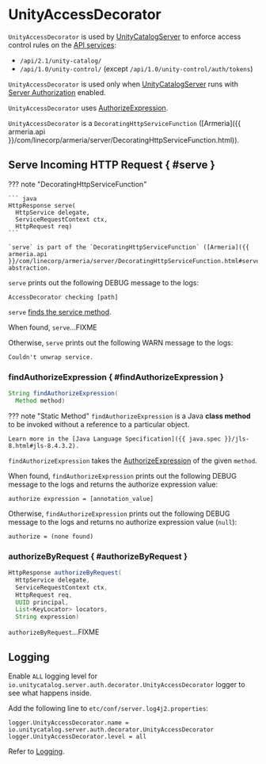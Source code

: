 # UnityAccessDecorator

`UnityAccessDecorator` is used by [UnityCatalogServer](../server/UnityCatalogServer.md) to enforce access control rules on the [API services](../server/UnityCatalogServer.md#addServices):

* `/api/2.1/unity-catalog/`
* `/api/1.0/unity-control/` (except `/api/1.0/unity-control/auth/tokens`)

`UnityAccessDecorator` is used only when [UnityCatalogServer](../server/UnityCatalogServer.md) runs with [Server Authorization](index.md) enabled.

`UnityAccessDecorator` uses [AuthorizeExpression](AuthorizeExpression.md).

`UnityAccessDecorator` is a `DecoratingHttpServiceFunction` ([Armeria]({{ armeria.api }}/com/linecorp/armeria/server/DecoratingHttpServiceFunction.html)).

## Serve Incoming HTTP Request { #serve }

??? note "DecoratingHttpServiceFunction"

    ``` java
    HttpResponse serve(
      HttpService delegate,
      ServiceRequestContext ctx,
      HttpRequest req)
    ```

    `serve` is part of the `DecoratingHttpServiceFunction` ([Armeria]({{ armeria.api }}/com/linecorp/armeria/server/DecoratingHttpServiceFunction.html#serve(com.linecorp.armeria.server.HttpService,com.linecorp.armeria.server.ServiceRequestContext,com.linecorp.armeria.common.HttpRequest))) abstraction.

`serve` prints out the following DEBUG message to the logs:

``` text
AccessDecorator checking [path]
```

`serve` [finds the service method](#findServiceMethod).

When found, `serve`...FIXME

Otherwise, `serve` prints out the following WARN message to the logs:

``` text
Couldn't unwrap service.
```

### findAuthorizeExpression { #findAuthorizeExpression }

```java
String findAuthorizeExpression(
  Method method)
```

??? note "Static Method"
    `findAuthorizeExpression` is a Java **class method** to be invoked without a reference to a particular object.

    Learn more in the [Java Language Specification]({{ java.spec }}/jls-8.html#jls-8.4.3.2).

`findAuthorizeExpression` takes the [AuthorizeExpression](AuthorizeExpression.md) of the given `method`.

When found, `findAuthorizeExpression` prints out the following DEBUG message to the logs and returns the authorize expression value:

``` text
authorize expression = [annotation_value]
```

Otherwise, `findAuthorizeExpression` prints out the following DEBUG message to the logs and returns no authorize expression value (`null`):

``` text
authorize = (none found)
```

### authorizeByRequest { #authorizeByRequest }

``` java
HttpResponse authorizeByRequest(
  HttpService delegate,
  ServiceRequestContext ctx,
  HttpRequest req,
  UUID principal,
  List<KeyLocator> locators,
  String expression)
```

`authorizeByRequest`...FIXME

## Logging

Enable `ALL` logging level for `io.unitycatalog.server.auth.decorator.UnityAccessDecorator` logger to see what happens inside.

Add the following line to `etc/conf/server.log4j2.properties`:

```text
logger.UnityAccessDecorator.name = io.unitycatalog.server.auth.decorator.UnityAccessDecorator
logger.UnityAccessDecorator.level = all
```

Refer to [Logging](../logging.md).
